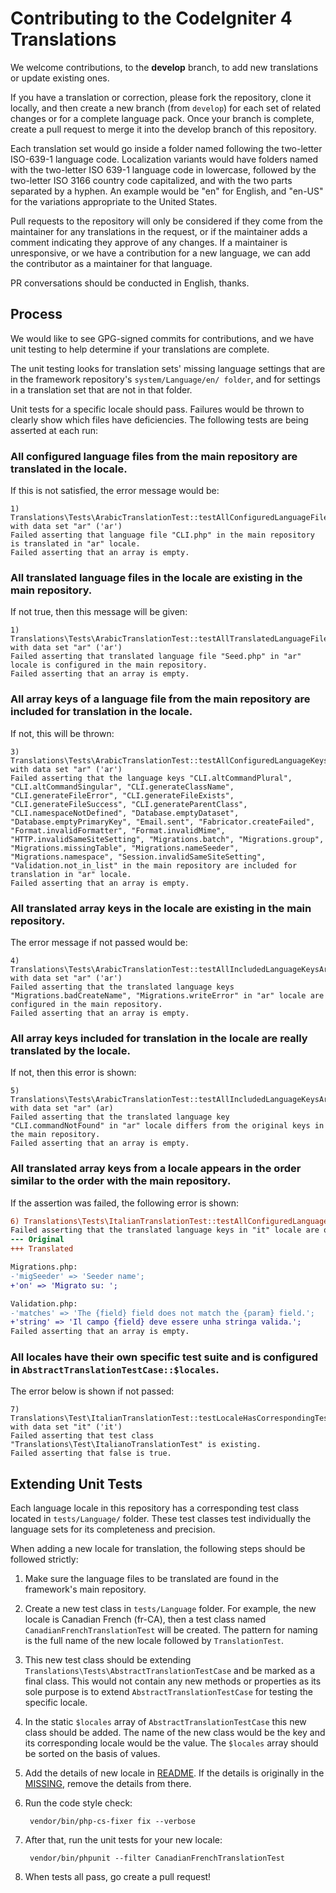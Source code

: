 # Contributing to the CodeIgniter 4 Translations

We welcome contributions, to the **develop** branch, to add new translations or update existing ones.

If you have a translation or correction, please fork the repository, clone it
locally, and then create a new branch (from `develop`) for each set of related changes
or for a complete language pack. Once your branch is complete, create a pull
request to merge it into the develop branch of this repository.

Each translation set would go inside a folder named following the two-letter ISO-639-1 language code.
Localization variants would have folders named with the two-letter ISO 639-1 language code in lowercase,
followed by the two-letter ISO 3166 country code capitalized,
and with the two parts separated by a hyphen. An example would be "en" for English, and "en-US" for the
variations appropriate to the United States.

Pull requests to the repository will only be considered if they come from
the maintainer for any translations in the request, or if the maintainer
adds a comment indicating they approve of any changes.
If a maintainer is unresponsive, or we have a contribution for a new
language, we can add the contributor as a maintainer for that language.

PR conversations should be conducted in English, thanks.

## Process

We would like to see GPG-signed commits for contributions,
and we have unit testing to help determine if your translations are complete.

The unit testing looks for translation sets' missing language settings that
are in the framework repository's `system/Language/en/ folder`, and for settings
in a translation set that are not in that folder.

Unit tests for a specific locale should pass. Failures would be thrown to clearly
show which files have deficiencies. The following tests are being asserted at each run:

### All configured language files from the main repository are translated in the locale.

If this is not satisfied, the error message would be:

    1) Translations\Tests\ArabicTranslationTest::testAllConfiguredLanguageFilesAreTranslated with data set "ar" ('ar')
    Failed asserting that language file "CLI.php" in the main repository is translated in "ar" locale.
    Failed asserting that an array is empty.

### All translated language files in the locale are existing in the main repository.

If not true, then this message will be given:

    1) Translations\Tests\ArabicTranslationTest::testAllTranslatedLanguageFilesAreConfigured with data set "ar" ('ar')
    Failed asserting that translated language file "Seed.php" in "ar" locale is configured in the main repository.
    Failed asserting that an array is empty.

### All array keys of a language file from the main repository are included for translation in the locale.

If not, this will be thrown:

    3) Translations\Tests\ArabicTranslationTest::testAllConfiguredLanguageKeysAreIncluded with data set "ar" ('ar')
    Failed asserting that the language keys "CLI.altCommandPlural", "CLI.altCommandSingular", "CLI.generateClassName", "CLI.generateFileError", "CLI.generateFileExists", "CLI.generateFileSuccess", "CLI.generateParentClass", "CLI.namespaceNotDefined", "Database.emptyDataset", "Database.emptyPrimaryKey", "Email.sent", "Fabricator.createFailed", "Format.invalidFormatter", "Format.invalidMime", "HTTP.invalidSameSiteSetting", "Migrations.batch", "Migrations.group", "Migrations.missingTable", "Migrations.nameSeeder", "Migrations.namespace", "Session.invalidSameSiteSetting", "Validation.not_in_list" in the main repository are included for translation in "ar" locale.
    Failed asserting that an array is empty.

### All translated array keys in the locale are existing in the main repository.

The error message if not passed would be:

    4) Translations\Tests\ArabicTranslationTest::testAllIncludedLanguageKeysAreConfigured with data set "ar" ('ar')
    Failed asserting that the translated language keys "Migrations.badCreateName", "Migrations.writeError" in "ar" locale are configured in the main repository.
    Failed asserting that an array is empty.

### All array keys included for translation in the locale are really translated by the locale.

If not, then this error is shown:

    5) Translations\Tests\ArabicTranslationTest::testAllIncludedLanguageKeysAreTranslated with data set "ar" (ar)
    Failed asserting that the translated language key "CLI.commandNotFound" in "ar" locale differs from the original keys in the main repository.
    Failed asserting that an array is empty.

### All translated array keys from a locale appears in the order similar to the order with the main repository.

If the assertion was failed, the following error is shown:

```diff
6) Translations\Tests\ItalianTranslationTest::testAllConfiguredLanguageKeysAreInOrder with data set "it" ('it')
Failed asserting that the translated language keys in "it" locale are ordered correctly.
--- Original
+++ Translated

Migrations.php:
-'migSeeder' => 'Seeder name';
+'on' => 'Migrato su: ';

Validation.php:
-'matches' => 'The {field} field does not match the {param} field.';
+'string' => 'Il campo {field} deve essere unha stringa valida.';
Failed asserting that an array is empty.
```

### All locales have their own specific test suite and is configured in `AbstractTranslationTestCase::$locales`.

The error below is shown if not passed:

    7) Translations\Test\ItalianTranslationTest::testLocaleHasCorrespondingTestCaseFile with data set "it" ('it')
    Failed asserting that test class "Translations\Test\ItalianoTranslationTest" is existing.
    Failed asserting that false is true.

## Extending Unit Tests

Each language locale in this repository has a corresponding test class located in `tests/Language/` folder.
These test classes test individually the language sets for its completeness and precision.

When adding a new locale for translation, the following steps should be followed strictly:

1. Make sure the language files to be translated are found in the framework's main repository.
2. Create a new test class in `tests/Language` folder. For example, the new locale is Canadian French
(fr-CA), then a test class named `CanadianFrenchTranslationTest` will be created. The pattern for naming is
the full name of the new locale followed by `TranslationTest`.
3. This new test class should be extending `Translations\Tests\AbstractTranslationTestCase` and be marked
as a final class. This would not contain any new methods or properties as its sole purpose is to extend
`AbstractTranslationTestCase` for testing the specific locale.
4. In the static `$locales` array of `AbstractTranslationTestCase` this new class should be added. The name
of the new class would be the key and its corresponding locale would be the value. The `$locales` array
should be sorted on the basis of values.
5. Add the details of new locale in [README](README.md). If the details is originally in
the [MISSING](MISSING.rst), remove the details from there.
6. Run the code style check:

        vendor/bin/php-cs-fixer fix --verbose

7. After that, run the unit tests for your new locale:

        vendor/bin/phpunit --filter CanadianFrenchTranslationTest

8. When tests all pass, go create a pull request!
